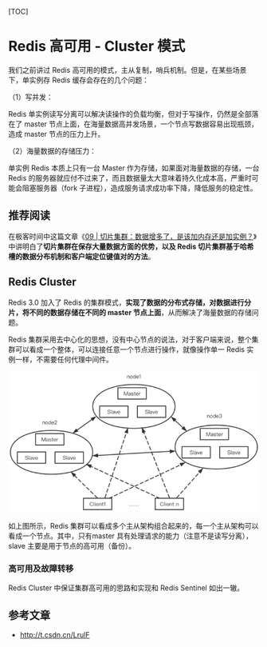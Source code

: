 [TOC]

# Redis 高可用 - Cluster 模式

我们之前讲过 Redis 高可用的模式，主从复制，哨兵机制。但是，在某些场景下，单实例存 Redis 缓存会存在的几个问题：

（1）写并发：

Redis 单实例读写分离可以解决读操作的负载均衡，但对于写操作，仍然是全部落在了 master 节点上面，在海量数据高并发场景，一个节点写数据容易出现瓶颈，造成 master 节点的压力上升。

（2）海量数据的存储压力：

单实例 Redis 本质上只有一台 Master 作为存储，如果面对海量数据的存储，一台 Redis 的服务器就应付不过来了，而且数据量太大意味着持久化成本高，严重时可能会阻塞服务器（fork 子进程），造成服务请求成功率下降，降低服务的稳定性。

## 推荐阅读

在极客时间中这篇文章《[09 | 切片集群：数据增多了，是该加内存还是加实例？](https://time.geekbang.org/column/article/276545)》中讲明白了**切片集群在保存大量数据方面的优势，以及 Redis 切片集群基于哈希槽的数据分布机制和客户端定位键值对的方法**。

## Redis Cluster

Redis 3.0 加入了 Redis 的集群模式，**实现了数据的分布式存储，对数据进行分片，将不同的数据存储在不同的 master 节点上面**，从而解决了海量数据的存储问题。

Redis 集群采用去中心化的思想，没有中心节点的说法，对于客户端来说，整个集群可以看成一个整体，可以连接任意一个节点进行操作，就像操作单一 Redis 实例一样，不需要任何代理中间件。

![redis集群](.Redis高可用-集群模式.assets/redis集群.png)

如上图所示，Redis 集群可以看成多个主从架构组合起来的，每一个主从架构可以看成一个节点。其中，只有master 具有处理请求的能力（注意不是读写分离），slave 主要是用于节点的高可用（备份）。

### 高可用及故障转移

Redis Cluster 中保证集群高可用的思路和实现和 Redis Sentinel 如出一辙。

## 参考文章

- http://t.csdn.cn/LrulF


